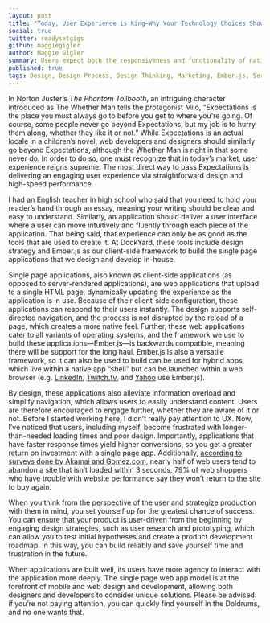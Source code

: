 ```yaml
---
layout: post 
title: "Today, User Experience is King—Why Your Technology Choices Should Reflect That" 
social: true
twitter: readysetgigs
github: maggiegigler
author: Maggie Gigler 
summary: Users expect both the responsiveness and functionality of native apps, but users also appreciate the convenience of the web. Learn how choosing single-page applications allows you to deliver both. 
published: true 
tags: Design, Design Process, Design Thinking, Marketing, Ember.js, Services, Single Page Applications
---
```


In Norton Juster’s _The Phantom Tollbooth_, an intriguing character introduced as The Whether Man tells the protagonist Milo, “Expectations is the place you must always go to before you get to where you're going. Of course, some people never go beyond Expectations, but my job is to hurry them along, whether they like it or not.” While Expectations is an actual locale in a children’s novel, web developers and designers should similarly go beyond Expectations, although the Whether Man is right in that some never do. In order to do so, one must recognize that in today’s market, user experience reigns supreme. The most direct way to pass Expectations is delivering an engaging user experience via straightforward design and high-speed performance.

I had an English teacher in high school who said that you need to hold your reader’s hand through an essay, meaning your writing should be clear and easy to understand. Similarly, an application should deliver a user interface where a user can move intuitively and fluently through each piece of the application. That being said, that experience can only be as good as the tools that are used to create it. At DockYard, these tools include design strategy and Ember.js as our client-side framework to build the single page applications that we design and develop in-house. 

Single page applications, also known as client-side applications (as opposed to server-rendered applications), are web applications that upload to a single HTML page, dynamically updating the experience as the application is in use. Because of their client-side configuration, these applications can respond to their users instantly. The design supports self-directed navigation, and the process is not disrupted by the reload of a page, which creates a more native feel. Further, these web applications cater to all variants of operating systems, and the framework we use to build these applications—Ember.js—is backwards compatible, meaning there will be support for the long haul. Ember.js is also a versatile framework, so it can also be used to build can be used for hybrid apps, which live within a native app “shell” but can be launched within a web browser (e.g. [LinkedIn](http://www.linkedin.com), [Twitch.tv](http://twitch.tv), and [Yahoo](http://www.yahoo.com) use Ember.js).

By design, these applications also alleviate information overload and simplify navigation, which allows users to easily understand content. Users are therefore encouraged to engage further, whether they are aware of it or not. Before I started working here, I didn’t really pay attention to UX. Now, I’ve noticed that users, including myself, become frustrated with longer-than-needed loading times and poor design. Importantly, applications that have faster response times yield higher conversions, so you get a greater return on investment with a single page app. Additionally, [according to surveys done by Akamai and Gomez.com](https://blog.kissmetrics.com/loading-time/), nearly half of web users tend to abandon a site that isn’t loaded within 3 seconds. 79% of web shoppers who have trouble with website performance say they won’t return to the site to buy again.

When you think from the perspective of the user and strategize production with them in mind, you set yourself up for the greatest chance of success. You can ensure that your product is user-driven from the beginning by engaging design strategies, such as user research and prototyping, which can allow you to test initial hypotheses and create a product development roadmap. In this way, you can build reliably and save yourself time and frustration in the future.

When applications are built well, its users have more agency to interact with the application more deeply. The single page web app model is at the forefront of mobile and web design and development, allowing both designers and developers to consider unique solutions. Please be advised: if you’re not paying attention, you can quickly find yourself in the Doldrums, and no one wants that.
